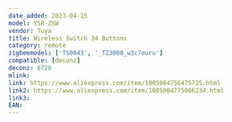 ```yaml
---
date_added: 2023-04-15
model: YSR-ZSW
vendor: Tuya
title: Wireless Switch 34 Buttons
category: remote
zigbeemodel: ['TS0043', '_TZ3000_w3c7ouru']
compatible: [deconz]
deconz: 6728
mlink: 
link: https://www.aliexpress.com/item/1005004756475725.html
link2: https://www.aliexpress.com/item/1005004775066234.html
link3: 
EAN: 
---
```


